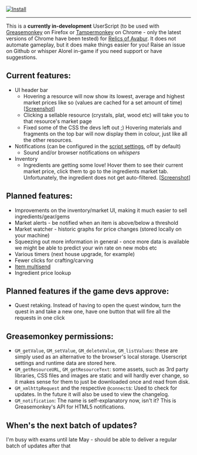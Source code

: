 [![Install](https://raw.githubusercontent.com/Alorel/avabur-improved/master/res/img/install.png)](https://github.com/Alorel/avabur-improved/raw/master/avabur-improved.user.js)


----------


This is a **currently in-development** UserScript (to be used with
[Greasemonkey](https://addons.mozilla.org/en-US/firefox/addon/greasemonkey/) on Firefox or
[Tampermonkey](https://chrome.google.com/webstore/detail/tampermonkey/dhdgffkkebhmkfjojejmpbldmpobfkfo?hl=en) on
Chrome - only the latest versions of Chrome have been tested) for
[Relics of Avabur](http://www.avabur.com/?ref=12345). It does not automate gameplay, but it does make things easier
for you! Raise an issue on Github or whisper Alorel in-game if you need support or have suggestions.

## Current features:

 - UI header bar
	 - Hovering a resource will now show its lowest, average and highest market prices like so (values are cached
	 for a set amount of time) [[Screenshot](https://github.com/Alorel/avabur-improved/blob/master/screenshots/scr-market-tooltips.png)]
	 - Clicking a sellable resource (crystals, plat, wood etc) will take you to that resource's market page
	 - Fixed some of the CSS the devs left out ;) Hovering materials and fragments on the top bar will now display
	 them in colour, just like all the other resources.
 - Notifications (can be configured in the [script settings](https://github.com/Alorel/avabur-improved/blob/master/screenshots/gi-settings.png), off by default)
     - Sound and/or browser notifications on *whispers*
 - Inventory
     - Ingredients are getting some love! Hover them to see their current market price, click them to go to the
     ingredients market tab. Unfortunately, the ingredient does not get auto-filtered. [[Screenshot](https://github.com/Alorel/avabur-improved/blob/master/screenshots/scr-fish-fin.png)]

## Planned features:

 - Improvements on the inventory/market UI, making it much easier to sell ingredients/gear/gems
 - Market alerts - be notified when an item is above/below a threshold
 - Market watcher - historic graphs for price changes (stored locally on your machine)
 - Squeezing out more information in general - once more data is available we might be able to predict your win rate on new mobs etc
 - Various timers (next house upgrade, for example)
 - Fewer clicks for crafting/carving
 - [Item multisend](https://github.com/Alorel/avabur-improved/blob/develop/user-suggestions/item-multisend.txt)
 - Ingredient price lookup

## Planned features if the game devs approve:

 - Quest retaking. Instead of having to open the quest window, turn the quest in and take a new one, have one button that will fire all the requests in one click

## Greasemonkey permissions:

 - `GM_getValue`, `GM_setValue`, `GM_deleteValue`, `GM_listValues`:  these are simply used as an alternative to
 the browser's local storage. Userscript settings and runtime data are stored here.
 - `GM_getResourceURL`, `GM_getResourceText`:  some assets, such as 3rd party libraries, CSS files and images are
 static and will hardly ever change, so it makes sense for them to just be downloaded once and read from disk.
 - `GM_xmlhttpRequest` and the respective `@connect`s: Used to check for updates. In the future it will also be used to
 view the changelog.
 - `GM_notification`: The name is self-explanatory now, isn't it? This is Greasemonkey's API for HTML5 notifications.

## When's the next batch of updates?
I'm busy with exams until late May - should be able to deliver a regular batch of updates after that
